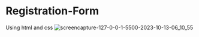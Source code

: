 # Registration-Form
Using html and css
![screencapture-127-0-0-1-5500-2023-10-13-06_10_55](https://github.com/anjanadave/Registration-Form/assets/138798176/6108de14-537c-4668-bb91-c8354ecccc87)

